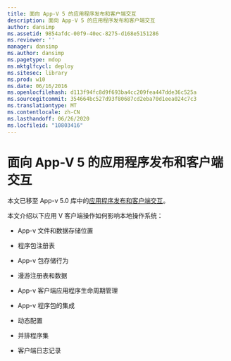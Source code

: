 ```yaml
---
title: 面向 App-V 5 的应用程序发布和客户端交互
description: 面向 App-V 5 的应用程序发布和客户端交互
author: dansimp
ms.assetid: 9854afdc-00f9-40ec-8275-d168e5151286
ms.reviewer: ''
manager: dansimp
ms.author: dansimp
ms.pagetype: mdop
ms.mktglfcycl: deploy
ms.sitesec: library
ms.prod: w10
ms.date: 06/16/2016
ms.openlocfilehash: d113f94fc8d9f693ba4cc209fea447dde36c525a
ms.sourcegitcommit: 354664bc527d93f80687cd2eba70d1eea024c7c3
ms.translationtype: MT
ms.contentlocale: zh-CN
ms.lasthandoff: 06/26/2020
ms.locfileid: "10803416"
---
```

# 面向 App-V 5 的应用程序发布和客户端交互


本文已移至 App-v 5.0 库中的[应用程序发布和客户端交互](../appv-v5/application-publishing-and-client-interaction.md)。

本文介绍以下应用 V 客户端操作如何影响本地操作系统：

-   App-v 文件和数据存储位置

-   程序包注册表

-   App-v 包存储行为

-   漫游注册表和数据

-   App-v 客户端应用程序生命周期管理

-   App-v 程序包的集成

-   动态配置

-   并排程序集

-   客户端日志记录

 

 





